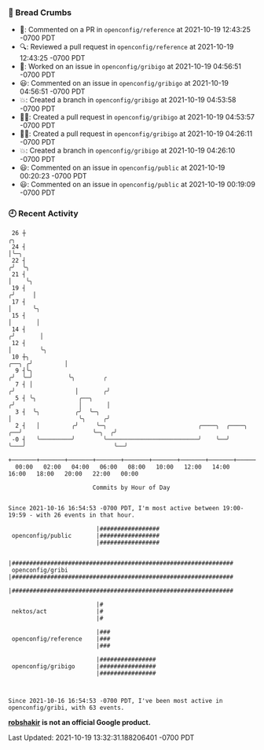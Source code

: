 ### 🍞 Bread Crumbs

 * 💬: Commented on a PR in  `openconfig/reference` at 2021-10-19 12:43:25 -0700 PDT
 * 🔍: Reviewed a pull request in  `openconfig/reference` at 2021-10-19 12:43:25 -0700 PDT
 * 👀: Worked on an issue in `openconfig/gribigo` at 2021-10-19 04:56:51 -0700 PDT
 * 😃: Commented on an issue in `openconfig/gribigo` at 2021-10-19 04:56:51 -0700 PDT
 * 💥: Created a branch in `openconfig/gribigo` at 2021-10-19 04:53:58 -0700 PDT
 * ✍🏼: Created a pull request in `openconfig/gribigo` at 2021-10-19 04:53:57 -0700 PDT
 * ✍🏼: Created a pull request in `openconfig/gribigo` at 2021-10-19 04:26:11 -0700 PDT
 * 💥: Created a branch in `openconfig/gribigo` at 2021-10-19 04:26:10 -0700 PDT
 * 😃: Commented on an issue in `openconfig/public` at 2021-10-19 00:20:23 -0700 PDT
 * 😃: Commented on an issue in `openconfig/public` at 2021-10-19 00:19:09 -0700 PDT

### 🕘 Recent Activity
```
 26 ┼                                                                                 ╭╮
 24 ┤                                                                                 │╰─╮
 22 ┤                                                                                ╭╯  ╰╮
 21 ┤                                                                                │    ╰╮
 19 ┤                                                                               ╭╯     │
 17 ┤                                                                               │      ╰╮
 15 ┤                                                                               │       │
 14 ┤                                                                              ╭╯       │
 12 ┤                                                                              │        ╰╮
 10 ┼╮                                                                       ╭──╮ ╭╯         │
  9 ┤╰╮                                                                     ╭╯  ╰─╯          ╰╮        ╭
  7 ┤ │                                                                    ╭╯                 │       ╭╯
  5 ┤ ╰╮            ╭──╮                                                  ╭╯                  │       │
  3 ┤  ╰╮          ╭╯  ╰─╮                                                │                   ╰╮     ╭╯
  2 ┤   │         ╭╯     ╰─╮                          ╭────╮  ╭────╮   ╭──╯                    ╰─╮  ╭╯
 -0 ┤   ╰─────────╯        ╰──────────────────────────╯    ╰──╯    ╰───╯                         ╰──╯
    +───────+───────+───────+───────+───────+───────+───────+───────+───────+───────+───────+───────+────
  00:00   02:00   04:00   06:00   08:00   10:00   12:00   14:00   16:00   18:00   20:00   22:00   00:00   

						Commits by Hour of Day


Since 2021-10-16 16:54:53 -0700 PDT, I'm most active between 19:00-19:59 - with 26 events in that hour.

```



```
                         |#################
 openconfig/public       |#################
                         |#################

                         |###############################################################
 openconfig/gribi        |###############################################################
                         |###############################################################

                         |#
 nektos/act              |#
                         |#

                         |###
 openconfig/reference    |###
                         |###

                         |################
 openconfig/gribigo      |################
                         |################



Since 2021-10-16 16:54:53 -0700 PDT, I've been most active in openconfig/gribi, with 63 events.

```
**[robshakir](mailto:robjs@google.com) is not an official Google product.**  


Last Updated: 2021-10-19 13:32:31.188206401 -0700 PDT
